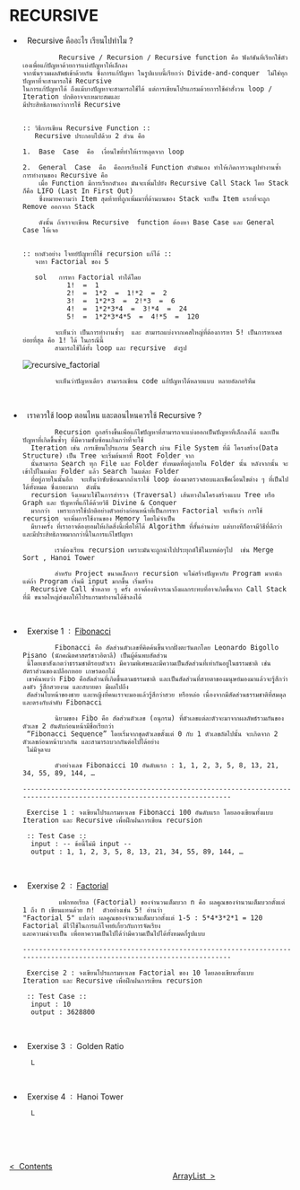  # RECURSIVE

 - &nbsp; Recursive คืออะไร เรียนไปทำไม ?

                Recursive / Recursion / Recursive function คือ ฟังก์ชันที่เรียกใช้ตัวเองเพื่อแก้ปัญหาด้วยการแบ่งปัญหาให้เล็กลง
       จากนั้นรวมผลลัพธ์เข้าด้วยกัน ซึ่งการแก้ปัญหา ในรูปแบบนี้เรียกว่า Divide-and-conquer  ไม่ใช่ทุกปัญหาที่จะสามารถใช้ Recursive
       ในการแก้ปัญหาได้ ถึงแม้บางปัญหาจะสามารถใช้ได้ แต่การเขียนโปรแกรมด้วยการใช้คำสั่งวน loop / Iteration ปกติอาจจะเหมาะสมและ
       มีประสิทธิภาพกว่าการใช้ Recursive
   

       :: วิธีการเขียน Recursive Function ::
          Recursive ประกอบไปด้วย 2 ส่วน คือ
   
       1.  Base  Case  คือ  เงื่อนไขที่ทำให้เราหลุดจาก loop
   
       2.  General  Case  คือ  คือการเรียกใช้ Function ตัวมันเอง ทำให้เกิดการวนลูปทำงานซ้ำ การทำงานของ Recursive คือ
           เมื่อ Function มีการเรียกตัวเอง มันจะเพิ่มไปยัง Recursive Call Stack โดย Stack ก็คือ LIFO (Last In First Out)
           ซึ่งหมายความว่า Item สุดท้ายที่ถูกเพิ่มมาที่ด้านบนของ Stack จะเป็น Item แรกที่จะถูก Remove ออกจาก Stack

           ดังนั้น ถ้าเราจะเขียน Recursive  function ต้องหา Base Case และ General Case ให้เจอ


       :: ยกตัวอย่าง โจทย์ปัญหาที่ใช้ recursion แก้ได้ ::
          จงหา Factorial ของ 5
   
          sol   การหา Factorial ทำได้โดย
                  1!  =  1  
                  2!  =  1*2  =  1!*2  =  2
                  3!  =  1*2*3  =  2!*3  =  6
                  4!  =  1*2*3*4  =  3!*4  =  24
                  5!  =  1*2*3*4*5  =  4!*5  =  120
   
               จะเห็นว่า เป็นการทำงานซ้ำๆ  และ สามารถแบ่งจากเคสใหญ่ที่ต้องการหา 5! เป็นการหาเคสย่อยที่สุด คือ 1! ได้ ในกรณีนี้
               สามารถใช้ได้ทั้ง loop และ recursive  ดังรูป

   ![recursive_factorial](https://github.com/Arisa-Kaewsuan/Datastructure_Java/assets/87797742/a44cae04-5197-4bcf-a454-53352382fffa)

               จะเห็นว่าปัญหาเดียว สามารถเขียน code แก้ปัญหาได้หลายแบบ หลายอัลกอริทึม
   <br/>
   
 - &nbsp; เราควรใช้ loop ตอนไหน และตอนไหนควรใช้ Recursive ?

               Recursion ถูกสร้างขึ้นเพื่อแก้ไขปัญหาที่สามารถจะแบ่งออกเป็นปัญหาที่เล็กลงได้ และเป็นปัญหาที่เกิดขึ้นซ้ำๆ ที่มีความซับซ้อนเกินกว่าที่จะใช้
         Iteration เช่น การเขียนโปรแกรม Search ผ่าน File System ที่มี โครงสร้าง(Data Structure) เป็น Tree จะเริ่มต้นหาที่ Root Folder จาก
         นั้นสามารถ Search ทุก File และ Folder ทั้งหมดที่อยู่ภายใน Folder นั้น หลังจากนั้น จะเข้าไปในแต่ละ Folder แล้ว Search ในแต่ละ Folder
         ที่อยู่ภายในนั้นอีก  จะเห็นว่าซับซ้อนมากถ้าเราใช้ loop ต้องมาตรวจสอบและเช็คเงื่อนไขต่าง ๆ ที่เป็นไปได้ทั้งหมด ซึ่งเยอะมาก  ดังนั้น
         recursion จึงเหมาะใช้ในการสำรวจ (Traversal) เส้นทางในโครงสร้างแบบ Tree หรือ Graph และ ปัญหาที่แก้ได้ด้วยวิธี Divine & Conquer
         มากกว่า  เพราะการใช้ปกติอย่างตัวอย่างก่อนหน้าที่เป็นการหา Factorial จะเห็นว่า การใช้ recursion จะเพิ่มการใช้งานของ Memory โดยไม่จำเป็น
         มีบางครั้ง ที่เราอาจต้องยอมให้เกิดสิ่งนี้เพื่อให้ได้ Algorithm ที่สั้นอ่านง่าย แต่บางทีก็อาจมีวิธีที่ดีกว่าและมีประสิทธิภาพมากกว่านี้ในการแก้ไขปัญหา

               เราต้องเรียน recursion เพราะมันจะถูกนำไปประยุกต์ใช้ในบทต่อๆไป  เช่น Merge Sort , Hanoi Tower

               สำหรับ Project ขนาดเล็กการ recursion จะไม่สร้างปัญหากับ Program มากนัก แต่ถ้า Program เริ่มมี input มากขึ้น เริ่มสร้าง
         Recursive Call ซ้ำหลาย ๆ ครั้ง อาจต้องพิจารณาถึงผลกระทบที่อาจเกิดขึ้นจาก Call Stack ที่มี ขนาดใหญ่ส่งผลให้โปรแกรมทำงานได้ช้าลงได้
   <br/>
   
 - &nbsp; Exerxise 1 &nbsp;:&nbsp; [Fibonacci](https://github.com/Arisa-Kaewsuan/Datastructure_Java/tree/main/Fibonacci/src)

               Fibonacci คือ สัดส่วนตัวเลขที่คิดค้นขึ้นจากฝั่งตะวันตกโดย Leonardo Bigollo Pisano (นักคณิตศาสตร์ชาวอิตาลี) เป็นผู้ค้นพบสัดส่วน
        นี้โดยเขาสังเกตว่าธรรมชาติรอบตัวเรา มีความพิเศษและมีความเป็นสัดส่วนที่เท่ากันอยู่ในธรรมชาติ เช่น อัตราส่วนของเปลือกหอย เกษรดอกไม้
        เขาค้นพบว่า Fibo คือสัดส่วนที่เกิดขึ้นตามธรรมชาติ และเป็นสัดส่วนที่สายตาของมนุษย์มองมาแล้วจะรู้สึกว่าลงตัว รู้สึกสวยงาม และสบายตา มีผลไปถึง
        สัดส่วนใบหน้าของชาย และหญิงที่คนเราจะมองแล้วรู้สึกว่าสวย หรือหล่อ เนื่องจากมีสัดส่วนธรรมชาติที่สมดุล และตรงกับลำดับ Fibonacci

               นิยามของ Fibo คือ สัดส่วนตัวเลข (อนุกรม) ที่ตัวเลขแต่ละตัวจะมาจากผลลัพธ์รวมกันของตัวเลข 2 อันดับก่อนหน้ามีชื่อเรียกว่า
        “Fibonacci Sequence” โดยเริ่มจากชุดตัวเลขตั้งแต่ 0 กับ 1 ตัวเลขถัดไปนั้น จะเกิดจาก 2 ตัวเลขก่อนหน้าบวกกัน และสามารถบวกกันต่อไปได้อย่าง
        ไม่มีจุดจบ

               ตัวอย่างเลข Fibonaicci 10 อันดับแรก : 1, 1, 2, 3, 5, 8, 13, 21, 34, 55, 89, 144, …
   
       -----------------------------------------------------------------------------------------------------------------------
   
        Exercise 1 : จงเขียนโปรแกรมหาเลข Fibonacci 100 อันดับแรก โดยลองเขียนทั้งแบบ Iteration และ Recursive เพื่อฝึกฝนการเขียน recursion

        :: Test Case ::
         input : -- ข้อนี้ไม่มี input --
         output : 1, 1, 2, 3, 5, 8, 13, 21, 34, 55, 89, 144, …
   <br/>
   
 - &nbsp; Exerxise 2 &nbsp;:&nbsp; [Factorial](https://github.com/Arisa-Kaewsuan/Datastructure_Java/tree/main/Fibonacci/src)

                แฟกทอเรียล (Factorial) ของจำนวนเต็มบวก n คือ ผลคูณของจำนวนเต็มบวกตั้งแต่ 1 ถึง n เขียนแทนด้วย n!  ตัวอย่างเช่น 5! อ่านว่า
       "Factorial 5" แปลว่า ผลคูณของจำนวนเต็มบวกตั้งแต่ 1-5 : 5*4*3*2*1 = 120  Factorial มีไว้ใช้ในการแก้โจทย์เกี่ยวกับการจัดเรียง
       และความน่าจะเป็น เพื่อหาความเป็นไปได้ว่ามีความเป็นไปได้ทั้งหมดกี่รูปแบบ  
      
       -----------------------------------------------------------------------------------------------------------------------
   
        Exercise 2 : จงเขียนโปรแกรมหาเลข Factorial ของ 10 โดยลองเขียนทั้งแบบ Iteration และ Recursive เพื่อฝึกฝนการเขียน recursion

        :: Test Case ::
         input : 10
         output : 3628800
   <br/>
   
 - &nbsp; Exerxise 3 &nbsp;:&nbsp; Golden Ratio

         L
   <br/>
   
 - &nbsp; Exerxise 4 &nbsp;:&nbsp; Hanoi Tower
   
         L
   
   <br/><br/><br/>

[<  &nbsp;Contents](https://github.com/Arisa-Kaewsuan/Datastructure_Java/blob/main/README.md)  &nbsp; &nbsp; &nbsp; &nbsp; &nbsp; &nbsp; &nbsp; &nbsp; &nbsp; &nbsp; &nbsp; &nbsp; &nbsp; &nbsp; &nbsp; &nbsp; &nbsp; &nbsp; &nbsp; &nbsp; &nbsp; &nbsp; &nbsp; &nbsp; &nbsp; &nbsp; &nbsp; &nbsp; &nbsp; &nbsp; &nbsp; &nbsp; &nbsp; &nbsp; &nbsp; &nbsp; &nbsp; &nbsp; &nbsp; &nbsp; &nbsp; &nbsp; &nbsp; &nbsp; &nbsp; &nbsp; &nbsp; &nbsp; &nbsp; &nbsp; &nbsp; &nbsp; &nbsp; &nbsp; &nbsp; &nbsp; &nbsp; &nbsp; &nbsp; &nbsp; &nbsp; &nbsp; &nbsp; &nbsp; &nbsp; &nbsp; &nbsp; &nbsp; &nbsp; &nbsp; &nbsp; &nbsp; &nbsp; &nbsp; &nbsp; &nbsp; &nbsp; &nbsp; &nbsp; &nbsp; &nbsp; &nbsp; &nbsp; &nbsp; &nbsp; &nbsp; &nbsp; &nbsp; &nbsp; &nbsp; &nbsp; [ArrayList&nbsp;  >](https://github.com/Arisa-Kaewsuan/Datastructure_Java/blob/main/Recursive.md)
